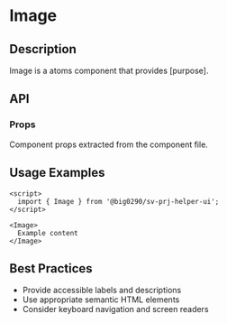 # Image

## Description

Image is a atoms component that provides [purpose].

## API

### Props

Component props extracted from the component file.

## Usage Examples

```svelte
<script>
  import { Image } from '@big0290/sv-prj-helper-ui';
</script>

<Image>
  Example content
</Image>
```

## Best Practices

- Provide accessible labels and descriptions
- Use appropriate semantic HTML elements
- Consider keyboard navigation and screen readers
